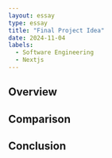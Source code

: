```yaml
---
layout: essay
type: essay
title: "Final Project Idea"
date: 2024-11-04
labels:
  - Software Engineering
  - Nextjs
---
```

## Overview

## Comparison

## Conclusion
